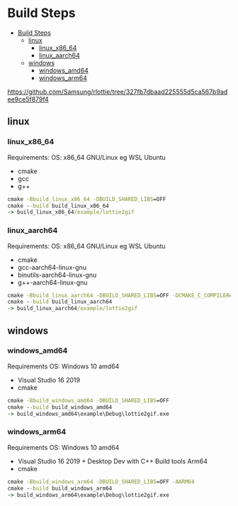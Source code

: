 # Build Steps

- [Build Steps](#build-steps)
	- [linux](#linux)
		- [linux_x86_64](#linux_x86_64)
		- [linux_aarch64](#linux_aarch64)
	- [windows](#windows)
		- [windows_amd64](#windows_amd64)
		- [windows_arm64](#windows_arm64)

https://github.com/Samsung/rlottie/tree/327fb7dbaad225555d5ca567b9adee9ce5f879f4

## linux

### linux_x86_64

Requirements:
OS: x86_64 GNU/Linux eg WSL Ubuntu

- cmake
- gcc
- g++

```cmd
cmake -Bbuild_linux_x86_64 -DBUILD_SHARED_LIBS=OFF
cmake --build build_linux_x86_64
-> build_linux_x86_64/example/lottie2gif
```

### linux_aarch64

Requirements:
OS: x86_64 GNU/Linux eg WSL Ubuntu

- cmake
- gcc-aarch64-linux-gnu
- binutils-aarch64-linux-gnu
- g++-aarch64-linux-gnu

```cmd
cmake -Bbuild_linux_aarch64 -DBUILD_SHARED_LIBS=OFF -DCMAKE_C_COMPILER=aarch64-linux-gnu-gcc -DCMAKE_CXX_COMPILER=aarch64-linux-gnu-g++
cmake --build build_linux_aarch64
-> build_linux_aarch64/example/lottie2gif
```

## windows

### windows_amd64

Requirements
OS: Windows 10 amd64

- Visual Studio 16 2019
- cmake

```cmd
cmake -Bbuild_windows_amd64 -DBUILD_SHARED_LIBS=OFF
cmake --build build_windows_amd64
-> build_windows_amd64\example\Debug\lottie2gif.exe
```

### windows_arm64

Requirements
OS: Windows 10 amd64

- Visual Studio 16 2019 + Desktop Dev with C++ Build tools Arm64
- cmake

```cmd
cmake -Bbuild_windows_arm64 -DBUILD_SHARED_LIBS=OFF -AARM64
cmake --build build_windows_arm64
-> build_windows_arm64\example\Debug\lottie2gif.exe
```
